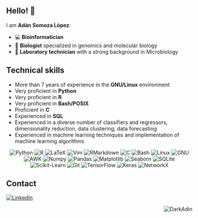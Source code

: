 ## Hello! 👋

I am **Adán Somoza López**:

* 💻 **Bioinformatician**
* 🌱 **Biologist** specialized in genomics and molecular biology
* 🔬 **Laboratory technician** with a strong background in Microbiology

## Technical skills

* More than 7 years of experience in the **GNU/Linux** environment
* Very proficient in **Python**
* Very proficient in **R**
* Very proficient in **Bash/POSIX**
* Proficient in **C**
* Experienced in **SQL**
* Experienced in a diverse number of classifiers and regressors, dimensionality reduction, data clustering, data forecasting
* Experienced in machine learning techniques and implementation of machine learning algorithms

<p align="center">
  <img src="https://img.shields.io/badge/Python-yellow?style=for-the-badge&logo=python&logoColor=white&labelColor=000000" alt="Python"/>
  <img src="https://img.shields.io/badge/R-blue?style=for-the-badge&logo=r&logoColor=white&labelColor=000000" alt="R"/>
  <img src="https://img.shields.io/badge/Latex-black?style=for-the-badge&logo=latex&logoColor=white&labelColor=000000" alt="LaTeX"/>
  <img src="https://img.shields.io/badge/Vim-green?style=for-the-badge&logo=vim&logoColor=white&labelColor=000000" alt="Vim"/>
  <img src="https://img.shields.io/badge/RMarkdown-red?style=for-the-badge&logo=rmarkdown&logoColor=white&labelColor=000000" alt="RMarkdown"/>
  <img src="https://img.shields.io/badge/C-blue?style=for-the-badge&logo=C&logoColor=white&labelColor=000000" alt="C"/>
  <img src="https://img.shields.io/badge/Bash-red?style=for-the-badge&logo=bash&logoColor=white&labelColor=000000" alt="Bash"/>
  <img src="https://img.shields.io/badge/Linux-yellow?style=for-the-badge&logo=linux&logoColor=white&labelColor=000000" alt="Linux"/>
  <img src="https://img.shields.io/badge/GNU-brown?style=for-the-badge&logo=gnu&logoColor=white&labelColor=000000" alt="GNU"/>
  <img src="https://img.shields.io/badge/Awk-yellow?style=for-the-badge&logo=awk&logoColor=white&labelColor=000000" alt="AWK"/>
  <img src="https://img.shields.io/badge/Numpy-777BB4?style=for-the-badge&logo=numpy&logoColor=white&labelColor=000000" alt="Numpy"/>
  <img src="https://img.shields.io/badge/Pandas-2C2D72?style=for-the-badge&logo=pandas&logoColor=white&labelColor=000000" alt="Pandas"/>
  <img src="https://img.shields.io/badge/Matplotlib-11557C?style=for-the-badge&logo=matplotlib&logoColor=white&labelColor=000000" alt="Matplotlib"/>
  <img src="https://img.shields.io/badge/Seaborn-379CFF?style=for-the-badge&logo=seaborn&logoColor=white&labelColor=000000" alt="Seaborn"/>
  <img src="https://img.shields.io/badge/SQLite-07405E?style=for-the-badge&logo=sqlite&logoColor=white&labelColor=000000" alt="SQLite"/>
  <img src="https://img.shields.io/badge/scikit_learn-F7931E?style=for-the-badge&logo=scikit-learn&logoColor=white&labelColor=000000" alt="Scikit-Learn"/>
  <img src="https://img.shields.io/badge/GIT-E44C30?style=for-the-badge&logo=git&logoColor=white&labelColor=000000" alt="Git"/>
  <img src="https://img.shields.io/badge/TensorFlow-FF6F00?style=for-the-badge&logo=tensorflow&logoColor=white&labelColor=000000" alt="TensorFlow"/>
  <img src="https://img.shields.io/badge/Keras-FF0000?style=for-the-badge&logo=keras&logoColor=white&labelColor=000000" alt="Keras"/>
  <img src="https://img.shields.io/badge/NetworkX-Blue?style=for-the-badge&logo=networkx&logoColor=white&labelColor=000000" alt="NetworkX"/>
</p>

## Contact
[![LinkedIn](https://img.shields.io/badge/LinkedIn-%230077B5.svg?logo=linkedin&logoColor=white)](https://www.linkedin.com/in/ad%C3%A1n-somoza-l%C3%B3pez-822736321/)

<p align="right">
    <img src="https://komarev.com/ghpvc/?username=DarkAdin&label=Profile%20views&color=0e75b6&style=flat" alt="DarkAdin" /> 
</p>
